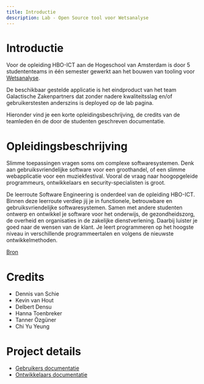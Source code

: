 ```yaml
---
title: Introductie
description: Lab - Open Source tool voor Wetsanalyse
---
```


# Introductie

Voor de opleiding HBO-ICT aan de Hogeschool van Amsterdam is door 5 studententeams in één semester gewerkt aan het bouwen van tooling voor [Wetsanalyse](../methods/WETSANALYSE.md).

De beschikbaar gestelde applicatie is het eindproduct van het team Galactische Zakenpartners dat zonder nadere kwaliteitsslag en/of gebruikerstesten anderszins is deployed op de lab pagina.

Hieronder vind je een korte opleidingsbeschrijving, de credits van de teamleden én de door de studenten geschreven documentatie.

# Opleidingsbeschrijving

Slimme toepassingen vragen soms om complexe softwaresystemen. Denk aan gebruiksvriendelijke software voor een groothandel, of een slimme webapplicatie voor een muziekfestival. Vooral de vraag naar hoogopgeleide programmeurs, ontwikkelaars en security-specialisten is groot.

De leerroute Software Engineering is onderdeel van de opleiding HBO-ICT. Binnen deze leerroute verdiep jij je in functionele, betrouwbare en gebruiksvriendelijke softwaresystemen. Samen met andere studenten ontwerp en ontwikkel je software voor het onderwijs, de gezondheidszorg, de overheid en organisaties in de zakelijke dienstverlening. Daarbij luister je goed naar de wensen van de klant. Je leert programmeren op het hoogste niveau in verschillende programmeertalen en volgens de nieuwste ontwikkelmethoden.

[Bron](https://studiegids.hva.nl/hbo-ict-se-vt/2022-2023)

# Credits

- Dennis van Schie
- Kevin van Hout
- Delbert Densu
- Hanna Toenbreker
- Tanner Özgüner
- Chi Yu Yeung

# Project details

- [Gebruikers documentatie](./documentatie/01-GEBRUIKERS.md)
- [Ontwikkelaars documentatie](./documentatie/02-DEVELOPERS.md)

